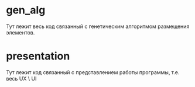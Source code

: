 # gen_alg
Тут лежит весь код связанный с генетическим алгоритмом размещения элементов.

# presentation
Тут лежит код связанный с представлением работы программы, т.е. весь
UX \ UI